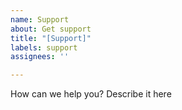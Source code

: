 ```yaml
---
name: Support
about: Get support
title: "[Support]"
labels: support
assignees: ''

---
```


How can we help you? Describe it here
